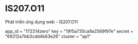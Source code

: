 # IS207.O11
Phát triển ứng dụng web - IS207.O11


app_id = "172214zero"
key = "19f5a735ca9a2569f97e"
secret = "69212a7bb3cdd4b63e26"
cluster = "ap1"
